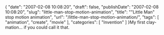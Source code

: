 {
    "date": "2007-02-08 10:08:20",
    "draft": false,
    "publishDate": "2007-02-08 10:08:20",
    "slug": "little-man-stop-motion-animation",
    "title": "\"Little Man\" stop motion animation",
    "url": "\/little-man-stop-motion-animation\/",
    "tags": [
        "animation",
        "create",
        "movie"
    ],
    "categories": [
        "Invention"
    ]
}My first clay-mation... if you could call it that.